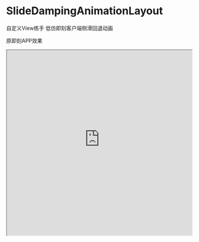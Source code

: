 # SlideDampingAnimationLayout
自定义View练手 低仿即刻客户端侧滑回退动画

原即刻APP效果
<iframe height="500" width="500" src="http://p3z4bc5an.bkt.clouddn.com/jike_demo_gif.gif">

仿写效果
<iframe height="500" width="500" src="http://p3z4bc5an.bkt.clouddn.com/demo_gif.gif">
